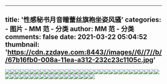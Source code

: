 
---
title: '性感秘书月音瞳蕾丝旗袍坐姿风骚'
categories: 
    - 图片
    - MM 范 - 分类
author: MM 范 - 分类
comments: false
date: 2021-03-22 05:04:52
thumbnail: 'https://cdn.zzdaye.com:8443//images//6//7//b//67b16fb0-008a-11ea-a312-232c23c1105c.jpg'
---

<div>   
<img src="https://cdn.zzdaye.com:8443//images//6//7//b//67b16fb0-008a-11ea-a312-232c23c1105c.jpg" referrerpolicy="no-referrer"><img src="https://cdn.zzdaye.com:8443//images//6//6//5//665736e0-008a-11ea-a312-232c23c1105c.jpg" referrerpolicy="no-referrer"><img src="https://cdn.zzdaye.com:8443//images//6//3//f//63f6d8b0-008a-11ea-a312-232c23c1105c.jpg" referrerpolicy="no-referrer"><img src="https://cdn.zzdaye.com:8443//images//6//2//5//6252ecb0-008a-11ea-a312-232c23c1105c.jpg" referrerpolicy="no-referrer"><img src="https://cdn.zzdaye.com:8443//images//6//1//d//61d27210-008a-11ea-a312-232c23c1105c.jpg" referrerpolicy="no-referrer"><img src="https://cdn.zzdaye.com:8443//images//4//c//1//4c1b3600-008a-11ea-a312-232c23c1105c.jpg" referrerpolicy="no-referrer"><img src="https://cdn.zzdaye.com:8443//images//6//2//f//62ffce80-008a-11ea-a312-232c23c1105c.jpg" referrerpolicy="no-referrer"><img src="https://cdn.zzdaye.com:8443//images//5//f//a//5fa46e80-008a-11ea-a312-232c23c1105c.jpg" referrerpolicy="no-referrer"><img src="https://cdn.zzdaye.com:8443//images//5//f//f//5ff99360-008a-11ea-a312-232c23c1105c.jpg" referrerpolicy="no-referrer"><img src="https://cdn.zzdaye.com:8443//images//5//4//c//54cbf140-008a-11ea-a312-232c23c1105c.jpg" referrerpolicy="no-referrer"><img src="https://cdn.zzdaye.com:8443//images//5//8//5//5856ecc0-008a-11ea-a312-232c23c1105c.jpg" referrerpolicy="no-referrer"><img src="https://cdn.zzdaye.com:8443//images//5//e//5//5e5ea810-008a-11ea-a312-232c23c1105c.jpg" referrerpolicy="no-referrer"><img src="https://cdn.zzdaye.com:8443//images//5//6//b//56b91b40-008a-11ea-a312-232c23c1105c.jpg" referrerpolicy="no-referrer"><img src="https://cdn.zzdaye.com:8443//images//5//6//d//56de2f70-008a-11ea-a312-232c23c1105c.jpg" referrerpolicy="no-referrer"><img src="https://cdn.zzdaye.com:8443//images//5//d//e//5de6e000-008a-11ea-a312-232c23c1105c.jpg" referrerpolicy="no-referrer"><img src="https://cdn.zzdaye.com:8443//images//5//c//a//5ca9a510-008a-11ea-a312-232c23c1105c.jpg" referrerpolicy="no-referrer"><img src="https://cdn.zzdaye.com:8443//images//4//f//4//4f4266a0-008a-11ea-a312-232c23c1105c.jpg" referrerpolicy="no-referrer"><img src="https://cdn.zzdaye.com:8443//images//5//a//4//5a4aa670-008a-11ea-a312-232c23c1105c.jpg" referrerpolicy="no-referrer"><img src="https://cdn.zzdaye.com:8443//images//5//a//c//5ac0e7e0-008a-11ea-a312-232c23c1105c.jpg" referrerpolicy="no-referrer"><img src="https://cdn.zzdaye.com:8443//images//5//a//8//5a8194f0-008a-11ea-a312-232c23c1105c.jpg" referrerpolicy="no-referrer"><img src="https://cdn.zzdaye.com:8443//images//5//2//f//52fd4bc0-008a-11ea-a312-232c23c1105c.jpg" referrerpolicy="no-referrer"><img src="https://cdn.zzdaye.com:8443//images//5//8//6//586d0cd0-008a-11ea-a312-232c23c1105c.jpg" referrerpolicy="no-referrer"><img src="https://cdn.zzdaye.com:8443//images//5//5//d//55dd8850-008a-11ea-a312-232c23c1105c.jpg" referrerpolicy="no-referrer"><img src="https://cdn.zzdaye.com:8443//images//5//2//c//52cf0fd0-008a-11ea-a312-232c23c1105c.jpg" referrerpolicy="no-referrer"><img src="https://cdn.zzdaye.com:8443//images//5//2//4//52459480-008a-11ea-a312-232c23c1105c.jpg" referrerpolicy="no-referrer"><img src="https://cdn.zzdaye.com:8443//images//5//2//6//526d40c0-008a-11ea-a312-232c23c1105c.jpg" referrerpolicy="no-referrer"><img src="https://cdn.zzdaye.com:8443//images//4//e//f//4ef53100-008a-11ea-a312-232c23c1105c.jpg" referrerpolicy="no-referrer"><img src="https://cdn.zzdaye.com:8443//images//5//0//e//50e0d460-008a-11ea-a312-232c23c1105c.jpg" referrerpolicy="no-referrer"><img src="https://cdn.zzdaye.com:8443//images//4//e//2//4e27f5f0-008a-11ea-a312-232c23c1105c.jpg" referrerpolicy="no-referrer"><img src="https://cdn.zzdaye.com:8443//images//4//7//f//47fe0ca0-008a-11ea-a312-232c23c1105c.jpg" referrerpolicy="no-referrer"><img src="https://cdn.zzdaye.com:8443//images//4//4//b//44b682c0-008a-11ea-a312-232c23c1105c.jpg" referrerpolicy="no-referrer"><img src="https://cdn.zzdaye.com:8443//images//4//d//3//4d3bc130-008a-11ea-a312-232c23c1105c.jpg" referrerpolicy="no-referrer"><img src="https://cdn.zzdaye.com:8443//images//4//0//f//40f200b0-008a-11ea-a312-232c23c1105c.jpg" referrerpolicy="no-referrer"><img src="https://cdn.zzdaye.com:8443//images//3//f//1//3f197020-008a-11ea-a312-232c23c1105c.jpg" referrerpolicy="no-referrer"><img src="https://cdn.zzdaye.com:8443//images//4//1//3//41387f90-008a-11ea-a312-232c23c1105c.jpg" referrerpolicy="no-referrer"><img src="https://cdn.zzdaye.com:8443//images//4//6//c//46cae3d0-008a-11ea-a312-232c23c1105c.jpg" referrerpolicy="no-referrer"><img src="https://cdn.zzdaye.com:8443//images//4//7//5//475c2750-008a-11ea-a312-232c23c1105c.jpg" referrerpolicy="no-referrer"><img src="https://cdn.zzdaye.com:8443//images//3//e//c//3ec49960-008a-11ea-a312-232c23c1105c.jpg" referrerpolicy="no-referrer"><img src="https://cdn.zzdaye.com:8443//images//4//8//f//48fbf4a0-008a-11ea-a312-232c23c1105c.jpg" referrerpolicy="no-referrer"><img src="https://cdn.zzdaye.com:8443//images//3//c//b//3cb9fc50-008a-11ea-a312-232c23c1105c.jpg" referrerpolicy="no-referrer"><img src="https://cdn.zzdaye.com:8443//images//4//1//9//419df820-008a-11ea-a312-232c23c1105c.jpg" referrerpolicy="no-referrer"><img src="https://cdn.zzdaye.com:8443//images//4//2//f//42f1a140-008a-11ea-a312-232c23c1105c.jpg" referrerpolicy="no-referrer"><img src="https://cdn.zzdaye.com:8443//images//4//a//d//4ad48530-008a-11ea-a312-232c23c1105c.jpg" referrerpolicy="no-referrer"><img src="https://cdn.zzdaye.com:8443//images//4//4//4//4446a9f0-008a-11ea-a312-232c23c1105c.jpg" referrerpolicy="no-referrer"><img src="https://cdn.zzdaye.com:8443//images//4//9//c//49ccb220-008a-11ea-a312-232c23c1105c.jpg" referrerpolicy="no-referrer"><img src="https://cdn.zzdaye.com:8443//images//4//6//7//467aa0f0-008a-11ea-a312-232c23c1105c.jpg" referrerpolicy="no-referrer"><img src="https://cdn.zzdaye.com:8443//images//4//4//7//44769390-008a-11ea-a312-232c23c1105c.jpg" referrerpolicy="no-referrer"><img src="https://cdn.zzdaye.com:8443//images//3//d//d//3dd668d0-008a-11ea-a312-232c23c1105c.jpg" referrerpolicy="no-referrer"><img src="https://cdn.zzdaye.com:8443//images//3//d//f//3df98130-008a-11ea-a312-232c23c1105c.jpg" referrerpolicy="no-referrer">  
</div>
            